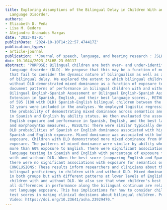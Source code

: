 ```yaml
---
title: Exploring Assumptions of the Bilingual Delay in Children With and Without Developmental
  Language Disorder.
authors:
- Elizabeth D. Peña
- Lisa M. Bedore
- Alejandro Granados Vargas
date: '2023-01-01'
publishDate: '2024-10-10T14:22:57.474417Z'
publication_types:
- article-journal
publication: '*Journal of speech, language, and hearing research : JSLHR*'
doi: 10.1044/2023_JSLHR-23-00117
abstract: "PURPOSE: Bilingual children are both over- and under-identified with developmental
  language disorder (DLD). We propose that this may be a function of monolingual approaches
  that fail to consider the dynamic nature of bilingualism as well as assumptions
  of bilingual delay. We explored the extent to which bilingual children with and
  without DLD demonstrated mixed dominance as a function of exposure to English. We
  document patterns of performance in bilingual children with and without DLD on the
  Bilingual English-Spanish Assessment or Bilingual English-Spanish Assessment-Middle
  Extension in Spanish, English, and their best language scores., METHOD: A total
  of 595 (100 with DLD) Spanish-English bilingual children between the ages of 5 and
  12 years were included in the analyses. We employed logistic regression to evaluate
  the probability of demonstrating mixed dominance across semantics and morphosyntax
  in Spanish and English by ability status. We then evaluated the association between
  English exposure and performance in Spanish, English, and the best language on semantics
  and morphosyntax measures., RESULTS: There were similar typically developing and
  DLD probabilities of Spanish or English dominance associated with high degrees of
  Spanish and English exposure. Mixed dominance was associated with both ability and
  exposure. Children with DLD demonstrated more mixed dominance from 0% to 60% English
  exposure. The patterns of mixed dominance were similar by ability when they had
  more than 60% exposure to English. There were significant associations between single
  language testing in Spanish and English with percentage of exposure for children
  with and without DLD. When the best score (comparing English and Spanish) was used,
  there were no significant associations with exposure for semantics or morphosyntax.,
  CONCLUSIONS: These results inform researchers and clinicians about the nature of
  bilingual proficiency in children with and without DLD. Mixed dominance was observed
  in both groups but with different patterns at lower levels of English exposure in
  children with and without DLD. We also see that when children's best score is considered,
  all differences in performance along the bilingual continuum are related to ability
  not language exposure. This has implications for how to consider children's language
  test scores in making clinical decisions about bilingual children. Presentation
  Video: https://doi.org/10.23641/asha.23929470."
---
```

